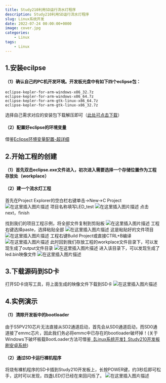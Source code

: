 ```yaml
---
title: Study210利用SD运行流水灯程序
description: Study210利用SD运行流水灯程序
slug: Linux系统开发
date: 2022-07-24 00:00:00+0000
image: cover.jpg
categories:
    - Linux
tags:
    - Linux
---
```




## 1.安装ecilpse
#### （1）确认自己的PC机开发环境。开发板光盘中有如下四个eclipse包：
```
eclipse-kepler-for-arm-windows-x86_32.7z 
eclipse-kepler-for-arm-windows-x86_64.7z 
eclipse-kepler-for-arm-gtk-linux-x86_64.7z 
eclipse-kepler-for-arm-gtk-linux-x86_32.7z
```
选择自己需求对应的安装包下载解压即可（[此处可点击下载](https://download.csdn.net/download/qq_56914146/85162554)）
#### （2）配置好eclipse的环境变量
借鉴[Eclipse环境变量配置-超详细](https://blog.csdn.net/m0_46165586/article/details/107296429?ops_request_misc=%257B%2522request%255Fid%2522%253A%2522165018384616781685349830%2522%252C%2522scm%2522%253A%252220140713.130102334..%2522%257D&request_id=165018384616781685349830&biz_id=0&utm_medium=distribute.pc_search_result.none-task-blog-2~all~top_positive~default-1-107296429.142^v9^pc_search_result_control_group,157^v4^control&utm_term=eclipse%E7%8E%AF%E5%A2%83%E5%8F%98%E9%87%8F%E9%85%8D%E7%BD%AE&spm=1018.2226.3001.4187)
## 2.开始工程的创建
#### （1）首先双击eclipse.exe文件进入，初次进入需要选择一个存储位置作为工程存放处（workplace）

#### （2）建一个流水灯工程
首先在Project Explorer的空白栏右键单击->New->C Project
![在这里插入图片描述](https://img-blog.csdnimg.cn/0b37eba37269446faf5de58793963da2.png?x-oss-process=image/watermark,type_d3F5LXplbmhlaQ,shadow_50,text_Q1NETiBA5Lul5pS-Xw==,size_20,color_FFFFFF,t_70,g_se,x_16)
项目名称填写LED_test
![在这里插入图片描述](https://img-blog.csdnimg.cn/0b7cce5b3fa341f98792a316a1937054.png?x-oss-process=image/watermark,type_d3F5LXplbmhlaQ,shadow_50,text_Q1NETiBA5Lul5pS-Xw==,size_20,color_FFFFFF,t_70,g_se,x_16)
点击next，finish

找到我们的项目工程示例，将全部文件复制到剪贴板
![在这里插入图片描述](https://img-blog.csdnimg.cn/2bbe14f0a69a46fe8328ce92f1492421.png?x-oss-process=image/watermark,type_d3F5LXplbmhlaQ,shadow_50,text_Q1NETiBA5Lul5pS-Xw==,size_20,color_FFFFFF,t_70,g_se,x_16)
工程右键选择paste，选择粘贴全部
![在这里插入图片描述](https://img-blog.csdnimg.cn/842db416ea2c4929ac655d29bc4bfb07.png?x-oss-process=image/watermark,type_d3F5LXplbmhlaQ,shadow_50,text_Q1NETiBA5Lul5pS-Xw==,size_20,color_FFFFFF,t_70,g_se,x_16)
这是粘贴好的文件项目
![在这里插入图片描述](https://img-blog.csdnimg.cn/d1dae4dddaf346b1be377c674fefdd35.png?x-oss-process=image/watermark,type_d3F5LXplbmhlaQ,shadow_50,text_Q1NETiBA5Lul5pS-Xw==,size_20,color_FFFFFF,t_70,g_se,x_16)
工程右键Build Project或直接CTRL+B编译
![在这里插入图片描述](https://img-blog.csdnimg.cn/9389ca0a332143fdbfb650e41fb84f2b.png?x-oss-process=image/watermark,type_d3F5LXplbmhlaQ,shadow_50,text_Q1NETiBA5Lul5pS-Xw==,size_20,color_FFFFFF,t_70,g_se,x_16)
此时回到我们存放工程的workplace文件目录下，可以发现生成了output文件目录
![在这里插入图片描述](https://img-blog.csdnimg.cn/776361da8d1045c3a39af79804bf0320.png?x-oss-process=image/watermark,type_d3F5LXplbmhlaQ,shadow_50,text_Q1NETiBA5Lul5pS-Xw==,size_20,color_FFFFFF,t_70,g_se,x_16)
进入该目录下，可以发现生成了led.bin映像文件
![在这里插入图片描述](https://img-blog.csdnimg.cn/e497619b0ab74765aaffd33dc55be299.png?x-oss-process=image/watermark,type_d3F5LXplbmhlaQ,shadow_50,text_Q1NETiBA5Lul5pS-Xw==,size_20,color_FFFFFF,t_70,g_se,x_16)
## 3.下载源码到SD卡
打开SD卡烧写工具，将上面生成的映像文件下载到SD卡
![在这里插入图片描述](https://img-blog.csdnimg.cn/07008c13a27e41bebc960a47747c2283.png?x-oss-process=image/watermark,type_d3F5LXplbmhlaQ,shadow_50,text_Q1NETiBA5Lul5pS-Xw==,size_20,color_FFFFFF,t_70,g_se,x_16)
## 4.实例演示
#### （1）清除开发板中的bootloader
由于S5PV210芯片无法直接从SD2通道启动，首先会从SD0通道启动，而SD0通道接了emmc芯片，因此我们务必将emmc中已存在的bootloader破坏掉！(关于Windows下破坏板载BootLoader方法可借鉴[【Linux系统开发】Study210开发板刷安卓系统](https://blog.csdn.net/qq_56914146/article/details/124204098?spm=1001.2014.3001.5501))

#### （2）通过SD卡运行裸机程序
将烧有裸机程序的SD卡插到Study210开发板上，长按POWER键，约3秒后即可松手，这时可以发现，四盏LED灯已经在来回闪烁了。
![在这里插入图片描述](https://img-blog.csdnimg.cn/ddcba636b89841629cc4eba87b6a90b2.gif)
